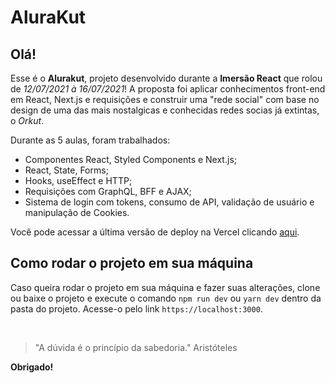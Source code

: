# AluraKut
## Olá!
Esse é o **Alurakut**, projeto desenvolvido durante a **Imersão React** que rolou de _12/07/2021 à 16/07/2021_!
A proposta foi aplicar conhecimentos front-end em React, Next.js e requisições e construir uma "rede social" com base no design de uma das mais nostalgicas e conhecidas redes socias já extintas, o _Orkut_.

Durante as 5 aulas, foram trabalhados:
* Componentes React, Styled Components e Next.js;
* React, State, Forms;
* Hooks, useEffect e HTTP;
* Requisições com GraphQL, BFF e AJAX;
* Sistema de login com tokens, consumo de API, validação de usuário e manipulação de Cookies.

Você pode acessar a última versão de deploy na Vercel clicando [aqui](https://alurakut-silk.vercel.app/login).

## Como rodar o projeto em sua máquina
Caso queira rodar o projeto em sua máquina e fazer suas alterações, clone ou baixe o projeto e execute o comando `npm run dev` ou `yarn dev` dentro da pasta do projeto. Acesse-o pelo link `https://localhost:3000`.

<br>

>"A dúvida é o princípio da sabedoria."
>Aristóteles

**Obrigado!**
